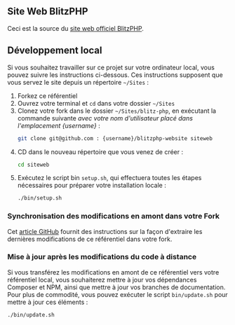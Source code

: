 ## Site Web BlitzPHP

Ceci est la source du [site web officiel BlitzPHP](http://blitz-php.byethost14.com).

## Développement local

Si vous souhaitez travailler sur ce projet sur votre ordinateur local, vous pouvez suivre les instructions ci-dessous. Ces instructions supposent que vous servez le site depuis un répertoire `~/Sites` :

1. Forkez ce référentiel
2. Ouvrez votre terminal et `cd` dans votre dossier `~/Sites`
3. Clonez votre fork dans le dossier `~/Sites/blitz-php`, en exécutant la commande suivante *avec votre nom d'utilisateur placé dans l'emplacement {username}* :
     ```bash
     git clone git@github.com : {username}/blitzphp-website siteweb
     ```
4. CD dans le nouveau répertoire que vous venez de créer :
     ```bash
     cd siteweb
     ```
5. Exécutez le script bin `setup.sh`, qui effectuera toutes les étapes nécessaires pour préparer votre installation locale :
     ```bash
     ./bin/setup.sh
     ```

### Synchronisation des modifications en amont dans votre Fork

Cet [article GitHub](https://help.github.com/en/articles/syncing-a-fork) fournit des instructions sur la façon d'extraire les dernières modifications de ce référentiel dans votre fork.

### Mise à jour après les modifications du code à distance

Si vous transférez les modifications en amont de ce référentiel vers votre référentiel local, vous souhaiterez mettre à jour vos dépendances Composer et NPM, ainsi que mettre à jour vos branches de documentation. Pour plus de commodité, vous pouvez exécuter le script `bin/update.sh` pour mettre à jour ces éléments :

```bash
./bin/update.sh
```